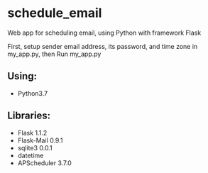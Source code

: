 # schedule_email
Web app for scheduling email, using Python with framework Flask


First, setup sender email address, its password, and time zone in my_app.py, then
Run my_app.py

Using:
------
- Python3.7

Libraries:
---------
- Flask 1.1.2
- Flask-Mail 0.9.1
- sqlite3 0.0.1
- datetime
- APScheduler 3.7.0
